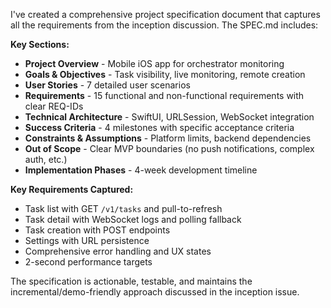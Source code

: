 I've created a comprehensive project specification document that captures all the requirements from the inception discussion. The SPEC.md includes:

**Key Sections:**
- **Project Overview** - Mobile iOS app for orchestrator monitoring
- **Goals & Objectives** - Task visibility, live monitoring, remote creation
- **User Stories** - 7 detailed user scenarios
- **Requirements** - 15 functional and non-functional requirements with clear REQ-IDs
- **Technical Architecture** - SwiftUI, URLSession, WebSocket integration
- **Success Criteria** - 4 milestones with specific acceptance criteria
- **Constraints & Assumptions** - Platform limits, backend dependencies
- **Out of Scope** - Clear MVP boundaries (no push notifications, complex auth, etc.)
- **Implementation Phases** - 4-week development timeline

**Key Requirements Captured:**
- Task list with GET `/v1/tasks` and pull-to-refresh
- Task detail with WebSocket logs and polling fallback
- Task creation with POST endpoints
- Settings with URL persistence
- Comprehensive error handling and UX states
- 2-second performance targets

The specification is actionable, testable, and maintains the incremental/demo-friendly approach discussed in the inception issue.
